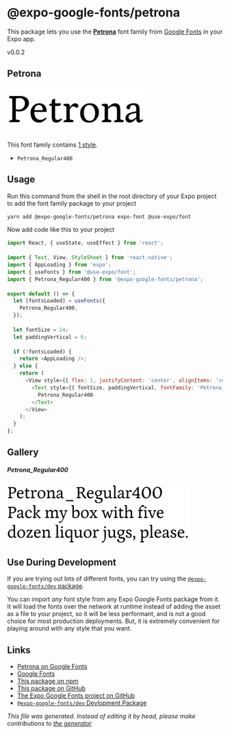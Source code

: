 # @expo-google-fonts/petrona

This package lets you use the [**Petrona**](https://fonts.google.com/specimen/Petrona) font family from [Google Fonts](https://fonts.google.com/) in your Expo app.

v0.0.2

## Petrona

![Petrona](./font-family.png)

This font family contains [1 style](#gallery).

- `Petrona_Regular400`

## Usage

Run this command from the shell in the root directory of your Expo project to add the font family package to your project
```sh
yarn add @expo-google-fonts/petrona expo-font @use-expo/font
```

Now add code like this to your project
```js
import React, { useState, useEffect } from 'react';

import { Text, View, StyleSheet } from 'react-native';
import { AppLoading } from 'expo';
import { useFonts } from '@use-expo/font';
import { Petrona_Regular400 } from '@expo-google-fonts/petrona';

export default () => {
  let [fontsLoaded] = useFonts({
    Petrona_Regular400,
  });

  let fontSize = 24;
  let paddingVertical = 6;

  if (!fontsLoaded) {
    return <AppLoading />;
  } else {
    return (
      <View style={{ flex: 1, justifyContent: 'center', alignItems: 'center' }}>
        <Text style={{ fontSize, paddingVertical, fontFamily: 'Petrona_Regular400' }}>
          Petrona_Regular400
        </Text>
      </View>
    );
  }
};

```

## Gallery

##### Petrona_Regular400
![Petrona_Regular400](./d80f7ebf1277bc91932826582e099143b69fb77dc61f1259d442558087cc2714.ttf.png)


## Use During Development

If you are trying out lots of different fonts, you can try using the [`@expo-google-fonts/dev` package](https://www.npmjs.com/package/@expo-google-fonts/dev).

You can import *any* font style from any Expo Google Fonts package from it. It will load the fonts
over the network at runtime instead of adding the asset as a file to your project, so it will be 
less performant, and is not a good choice for most production deployments. But, it is extremely convenient
for playing around with any style that you want.

## Links

- [Petrona on Google Fonts](https://fonts.google.com/specimen/Petrona)
- [Google Fonts](https://fonts.google.com/)
- [This package on npm](https://www.npmjs.com/package/@expo-google-fonts/petrona)
- [This package on GitHub](https://github.com/expo/google-fonts/tree/master/font-packages/petrona)
- [The Expo Google Fonts project on GitHub](https://github.com/expo/google-fonts)
- [`@expo-google-fonts/dev` Devlopment Package](https://github.com/expo/google-fonts/tree/master/font-packages/dev)


*This file was generated. Instead of editing it by head, please make contributions to [the generator](https://github.com/expo/google-fonts/tree/master/packages/generator)*
